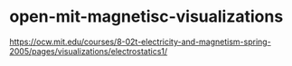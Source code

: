 # open-mit-magnetisc-visualizations

https://ocw.mit.edu/courses/8-02t-electricity-and-magnetism-spring-2005/pages/visualizations/electrostatics1/
